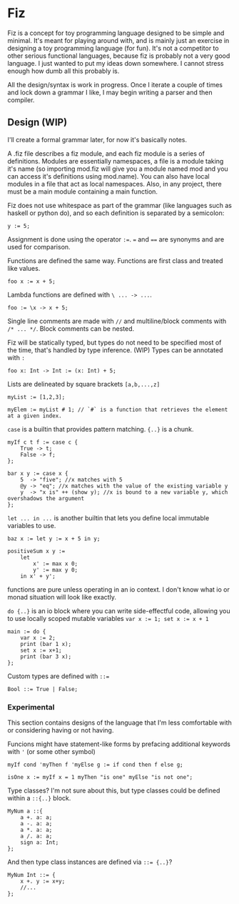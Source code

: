 # Fiz

Fiz is a concept for toy programming language designed to be simple and minimal. It's meant for playing around with, and is mainly just an exercise in designing a toy programming language (for fun). It's not a competitor to other serious functional languages, because fiz is probably not a very good language. I just wanted to put my ideas down somewhere. I cannot stress enough how dumb all this probably is.

All the design/syntax is work in progress. Once I iterate a couple of times and lock down a grammar I like, I may begin writing a parser and then compiler.

## Design (WIP)

I'll create a formal grammar later, for now it's basically notes.

A .fiz file describes a fiz module, and each fiz module is a series of definitions. Modules are essentially namespaces, a file is a module taking it's name (so importing mod.fiz will give you a module named mod and you can access it's definitions using mod.name). You can also have local modules in a file that act as local namespaces. Also, in any project, there must be a main module containing a main function. 

Fiz does not use whitespace as part of the grammar (like languages such as haskell or python do), and so each definition is separated by a semicolon:

    y := 5;

Assignment is done using the operator `:=`. `=` and `==` are synonyms and are used for comparison.

Functions are defined the same way. Functions are first class and treated like values.

    foo x := x + 5;

Lambda functions are defined with `\ ... -> ...`.

    foo := \x -> x + 5;

Single line comments are made with `//` and multiline/block comments with `/* ... */`. Block comments can be nested. 

Fiz will be statically typed, but types do not need to be specified most of the time, that's handled by type inference. (WIP) Types can be annotated with `:`

    foo x: Int -> Int := (x: Int) + 5;

Lists are delineated by square brackets `[a,b,...,z]`

    myList := [1,2,3];
    
    myElem := myList # 1; // `#` is a function that retrieves the element at a given index.

`case` is a builtin that provides pattern matching. `{..}` is a chunk.

    myIf c t f := case c {
	    True -> t;
	    False -> f;
    };

    bar x y := case x {
	    5  -> "five"; //x matches with 5
	    @y -> "eq"; //x matches with the value of the existing variable y
	    y  -> "x is" ++ (show y); //x is bound to a new variable y, which overshadows the argument
    };

`let ... in ...` is another builtin that lets you define local immutable variables to use.

    baz x := let y := x + 5 in y;

    positiveSum x y :=
	    let
		    x' := max x 0;
		    y' := max y 0;
	    in x' + y';

functions are pure unless operating in an io context. I don't know what io or monad situation will look like exactly.

`do {..}` is an io block where you can write side-effectful code, allowing you to use locally scoped mutable variables `var x := 1; set x := x + 1`

    main := do {
	    var x := 2;
	    print (bar 1 x);
	    set x := x+1;
	    print (bar 3 x);
    };

Custom types are defined with `::=`

    Bool ::= True | False;

### Experimental

This section contains designs of the language that I'm less comfortable with or considering having or not having.

Funcions might have statement-like forms by prefacing additional keywords with `'` (or some other symbol)

    myIf cond 'myThen f 'myElse g := if cond then f else g;
    
    isOne x := myIf x = 1 myThen "is one" myElse "is not one";

Type classes? I'm not sure about this, but type classes could be defined within a `::{..}` block.

    MyNum a ::{
	    a +. a: a;
	    a -. a: a;
	    a *. a: a;
	    a /. a: a;
	    sign a: Int;
    };

And then type class instances are defined via `::= {..}`?

    MyNum Int ::= {
	    x +. y := x+y;
	    //...
    };
